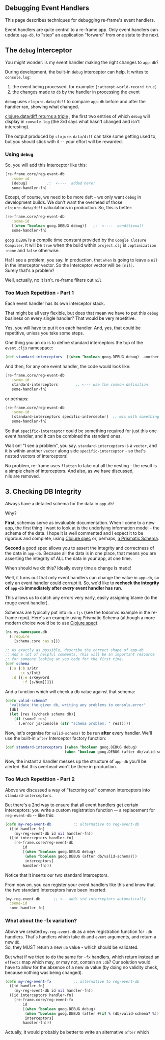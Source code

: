 ## Debugging Event Handlers

This page describes techniques for debugging re-frame's event handlers.

Event handlers are quite central to a re-frame app.  Only event handlers 
can update `app-db`, to "step" an application "forward" from one state
to the next.

## The `debug` Interceptor

You might wonder: is my event handler making the right changes to `app-db`?  

During development, the built-in `debug` interceptor can help. 
It writes to `console.log`:
  1. the event being processed, for example:   `[:attempt-world-record true]`
  2. the changes made to `db` by the handler in processing the event

`debug` uses `clojure.data/diff` to compare `app-db` 
before and after the handler ran, showing  what changed. 

[clojure.data/diff returns a triple](https://clojuredocs.org/clojure.data/diff) 
, the first two entries of which 
`debug` will display in `console.log` (the 3rd says what hasn't changed and isn't interesting).

The output produced by `clojure.data/diff` can take some getting used to, 
but you should stick with it -- your effort will be rewarded.

### Using `debug`

So, you will add this Interceptor like this:
```clj
(re-frame.core/reg-event-db
   :some-id
   [debug]         ;;  <----  added here! 
   some-handler-fn)
```

Except, of course, we need to be more deft - we only want 
`debug` in development builds. We don't 
want the overhead of those `clojure.data/diff` calculations in production.
So, this is better: 
```clj
(re-frame.core/reg-event-db
   :some-id
   [(when ^boolean goog.DEBUG debug)]   ;;  <----  conditional! 
   some-handler-fn)
```

`goog.DEBUG` is a compile time constant provided by the `Google Closure Compiler`. 
It will be `true` when the build within `project.clj` is `:optimization :none` and `false`
otherwise.

Ha! I see a problem, you say.  In production, that `when` is going to 
leave a `nil` in the interceptor vector. So the Interceptor vector will be `[nil]`.  
Surely that's a problem?  

Well, actually, no it isn't. re-frame filters out `nil`. 

### Too Much Repetition - Part 1

Each event handler has its own interceptor stack. 

That might be all very flexible, but does that mean we have to put this `debug` 
business on every single handler?  That would be very repetitive. 

Yes, you will have to put it on each handler.  And, yes, that could be repetitive,  unless 
you take some steps.

One thing you an do is to define standard interceptors the top of the `event.cljs` namespace:
```clj
(def standard-interceptors  [(when ^boolean goog.DEBUG debug)  another-interceptor])
```

And then, for any one event handler, the code would look like:
```clj
(re-frame.core/reg-event-db
   :some-id
   standard-interceptors        ;; <--- use the common definition
   some-handler-fn)
```

or perhaps:
```clj
(re-frame.core/reg-event-db
   :some-id
   [standard-interceptors specific-interceptor]  ;; mix with something specific
   some-handler-fn)
```

So that `specific-interceptor` could be something required for just this one 
event handler, and it can be combined the standard ones.  

Wait on! "I see a problem", you say.  `standard-interceptors` is a `vector`, and it 
is within another `vector` along side `specific-interceptor` - so that's 
nested vectors of interceptors!  

No problem, re-frame uses `flatten` to take out all the nesting - the 
result is a simple chain of interceptors. And also, as we have discussed,  
nils are removed.

## 3. Checking DB Integrity

Always have a detailed schema for the data in `app-db`!

Why?

**First**, schemas serve as invaluable documentation. When I come to 
a new app, the first thing I want to look at is the underlying 
information model - the schema of the data.  I hope it is well 
commented and I expect it to be rigorous and complete, using 
[Clojure spec](http://clojure.org/about/spec)
or, perhaps, [a Prismatic Schema](https://github.com/Prismatic/schema).


**Second** a good spec allows you to assert the integrity and correctness of 
the data in `app-db`.  Because all the data is in one place, that means you 
are asserting the integrity of ALL the data in your app, at one time. 

When should we do this?  Ideally every time a change is made!  

Well, it turns out that only event handlers can change the value in 
`app-db`, so only an event handler could corrupt it. So, we'd like to 
**recheck the integrity of `app-db` immediately 
after *every* event handler has run**.

This allows us to catch any errors very early, easily assigning blame (to the rouge event handler).  

Schemas are typically put into `db.cljs` (see the todomvc example in the re-frame repo). Here's 
an example using Prismatic Schema 
(although a more modern choice would be to use [Clojure spec](http://clojure.org/about/spec)):
```clj
(ns my.namespace.db
  (:require
    [schema.core :as s]))

;; As exactly as possible, describe the correct shape of app-db 
;; Add a lot of helpful comments. This will be an important resource
;; for someone looking at you code for the first time.
(def schema           
  {:a {:b s/Str
       :c s/Int}
   :d [{:e s/Keyword
        :f [s/Num]}]})
```

And a function which will check a db value against that schema:
```clj
(defn valid-schema?
  "validate the given db, writing any problems to console.error"
  [db]
  (let [res (s/check schema db)]
    (if (some? res)
      (.error js/console (str "schema problem: " res)))))
```

Now, let's organise for `valid-schema?` to be run **after** every handler. 
We'll use the built-in  `after` Interceptor factory function:
```clj
(def standard-interceptors [(when ^boolean goog.DEBUG debug)
                           (when ^boolean goog.DEBUG (after db/valid-schema?))]) ;; <-- new
```

Now, the instant a handler messes up the structure of `app-db` you'll be alerted.  But this overhead won't be there in production.

### Too Much Repetition - Part 2

Above we discussed a way of "factoring out" common interceptors into `standard-interceptors`. 

But there's a 2nd way to ensure that all event handlers get certain Interceptors: 
you write a custom registration function -- a replacement for `reg-event-db` -- like this:
```clj 
(defn my-reg-event-db          ;; alternative to reg-event-db
  ([id handler-fn] 
    (my-reg-event-db id nil handler-fn))
  ([id interceptors handler-fn]
    (re-frame.core/reg-event-db 
        id
        [(when ^boolean goog.DEBUG debug)
         (when ^boolean goog.DEBUG (after db/valid-schema?)) 
         interceptors]
        handler-fn)))
```

Notice that it inserts our two standard Interceptors. 

From now on, you can register your event handlers like this and know that the two standard Interceptors have been inserted:
```clj
(my-reg-event-db      ;; <-- adds std interceptors automatically
  :some-id 
  some-handler-fn)
```

### What about the -fx variation?
 
Above we created `my-reg-event-db` as a new registration function for `-db` handlers. 
That's handlers which take `db` and `event` arguments, and return a new `db`.  
So, they MUST return a new `db` value - which should be validated.  

But what if we tried to do the same for `-fx` handlers, which return instead 
an `effects` map which may, or may not, contain an `:db`?  Our solution would 
have to allow for the absence of a new `db` value (by doing no validity check, because nothing 
was being changed). 

```clj 
(defn my-reg-event-fx          ;; alternative to reg-event-db
  ([id handler-fn] 
    (my-reg-event-db id nil handler-fn))
  ([id interceptors handler-fn]
    (re-frame.core/reg-event-fx 
        id
        [(when ^boolean goog.DEBUG debug)
         (when ^boolean goog.DEBUG (after #(if % (db/valid-schema? %))))
         interceptors]
        handler-fn)))
```

Actually, it would probably be better to write an alternative `after` which 

